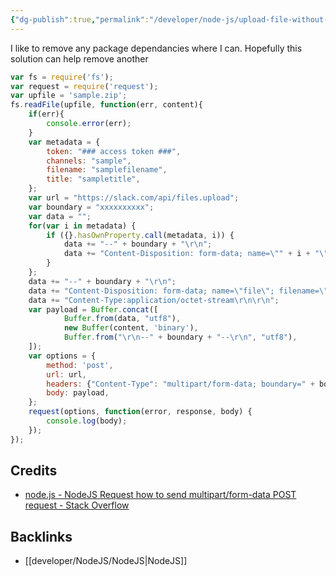 ```yaml
---
{"dg-publish":true,"permalink":"/developer/node-js/upload-file-without-a-library/","dgPassFrontmatter":true}
---
```


I like to remove any package dependancies where I can. Hopefully this solution can help remove another

```js
var fs = require('fs');
var request = require('request');
var upfile = 'sample.zip';
fs.readFile(upfile, function(err, content){
    if(err){
        console.error(err);
    }
    var metadata = {
        token: "### access token ###",
        channels: "sample",
        filename: "samplefilename",
        title: "sampletitle",
    };
    var url = "https://slack.com/api/files.upload";
    var boundary = "xxxxxxxxxx";
    var data = "";
    for(var i in metadata) {
        if ({}.hasOwnProperty.call(metadata, i)) {
            data += "--" + boundary + "\r\n";
            data += "Content-Disposition: form-data; name=\"" + i + "\"; \r\n\r\n" + metadata[i] + "\r\n";
        }
    };
    data += "--" + boundary + "\r\n";
    data += "Content-Disposition: form-data; name=\"file\"; filename=\"" + upfile + "\"\r\n";
    data += "Content-Type:application/octet-stream\r\n\r\n";
    var payload = Buffer.concat([
            Buffer.from(data, "utf8"),
            new Buffer(content, 'binary'),
            Buffer.from("\r\n--" + boundary + "--\r\n", "utf8"),
    ]);
    var options = {
        method: 'post',
        url: url,
        headers: {"Content-Type": "multipart/form-data; boundary=" + boundary},
        body: payload,
    };
    request(options, function(error, response, body) {
        console.log(body);
    });
});
```
## Credits
- [node.js - NodeJS Request how to send multipart/form-data POST request - Stack Overflow](https://stackoverflow.com/questions/49053193/nodejs-request-how-to-send-multipart-form-data-post-request)
## Backlinks
- [[developer/NodeJS/NodeJS\|NodeJS]]